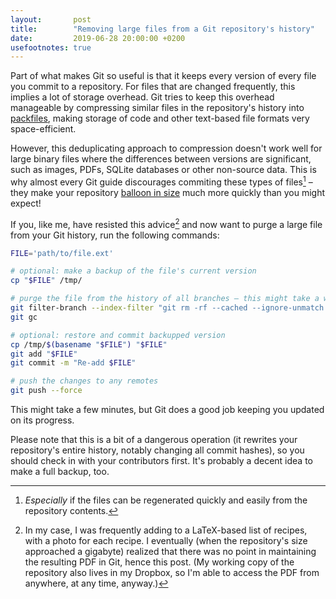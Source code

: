 ```yaml
---
layout:       post
title:        "Removing large files from a Git repository's history"
date:         2019-06-28 20:00:00 +0200
usefootnotes: true
---
```

Part of what makes Git so useful is that it keeps every version of every file you commit to a repository. For files that are changed frequently, this implies a lot of storage overhead. Git tries to keep this overhead manageable by compressing similar files in the repository's history into [packfiles](https://git-scm.com/book/en/v2/Git-Internals-Packfiles), making storage of code and other text-based file formats very space-efficient.

However, this deduplicating approach to compression doesn't work well for large binary files where the differences between versions are significant, such as images, PDFs, SQLite databases or other non-source data. This is why almost every Git guide discourages commiting these types of files[^generated] – they make your repository [balloon in size](https://www.youtube.com/watch?v=0_KQ1Uwvxn0) much more quickly than you might expect!

If you, like me, have resisted this advice[^why] and now want to purge a large file from your Git history, run the following commands:

```bash
FILE='path/to/file.ext'

# optional: make a backup of the file's current version
cp "$FILE" /tmp/

# purge the file from the history of all branches – this might take a while
git filter-branch --index-filter "git rm -rf --cached --ignore-unmatch $FILE" HEAD
git gc

# optional: restore and commit backupped version
cp /tmp/$(basename "$FILE") "$FILE"
git add "$FILE"
git commit -m "Re-add $FILE"

# push the changes to any remotes
git push --force
```

This might take a few minutes, but Git does a good job keeping you updated on its progress.

Please note that this is a bit of a dangerous operation (it rewrites your repository's entire history, notably changing all commit hashes), so you should check in with your contributors first. It's probably a decent idea to make a full backup, too.



[^generated]: *Especially* if the files can be regenerated quickly and easily from the repository contents.
[^why]: In my case, I was frequently adding to a LaTeX-based list of recipes, with a photo for each recipe. I eventually (when the repository's size approached a gigabyte) realized that there was no point in maintaining the resulting PDF in Git, hence this post. (My working copy of the repository also lives in my Dropbox, so I'm able to access the PDF from anywhere, at any time, anyway.)
